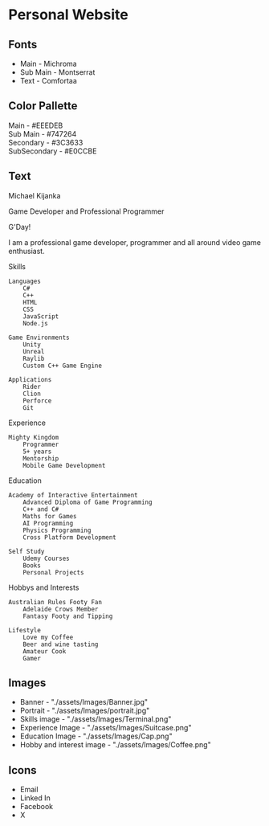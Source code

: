 # Personal Website

## Fonts

- Main - Michroma
- Sub Main - Montserrat
- Text - Comfortaa

## Color Pallette

Main - #EEEDEB <br>
Sub Main - #747264 <br>
Secondary - #3C3633 <br>
SubSecondary - #E0CCBE <br>

## Text

Michael Kijanka

Game Developer and Professional Programmer

G'Day! 

I am a professional game developer, programmer and all around video game enthusiast. 

Skills

    Languages
        C#
        C++
        HTML
        CSS
        JavaScript
        Node.js
    
    Game Environments
        Unity
        Unreal
        Raylib
        Custom C++ Game Engine

    Applications
        Rider
        Clion
        Perforce
        Git

Experience

    Mighty Kingdom
        Programmer
        5+ years
        Mentorship
        Mobile Game Development

Education

    Academy of Interactive Entertainment
        Advanced Diploma of Game Programming
        C++ and C#
        Maths for Games
        AI Programming
        Physics Programming
        Cross Platform Development

    Self Study
        Udemy Courses
        Books
        Personal Projects

Hobbys and Interests

    Australian Rules Footy Fan
        Adelaide Crows Member
        Fantasy Footy and Tipping

    Lifestyle
        Love my Coffee
        Beer and wine tasting
        Amateur Cook
        Gamer


## Images

- Banner - "./assets/Images/Banner.jpg"
- Portrait - "./assets/Images/portrait.jpg"
- Skills image - "./assets/Images/Terminal.png"
- Experience Image - "./assets/Images/Suitcase.png"
- Education Image - "./assets/Images/Cap.png"
- Hobby and interest image - "./assets/Images/Coffee.png"


## Icons

- Email
- Linked In
- Facebook
- X